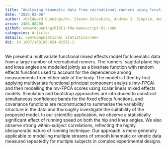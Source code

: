 ```yaml
---
title: "Analysing kinematic data from recreational runners using functional data analysis"
date: "2025-02-06"
author: <b>Edward Gunning</b>, Steven Golovkine, Andrew J. Simpkin, Aoife Burke, Sarah Dillon, Shane Gore, Kieran Moran, Siobhan O'Connor, Enda Whyte, Norma Bargary
arxiv: 2408.08200
github: edwardgunning/RISC1-fda-manuscript-01-code
categories: Articles
details: <em>Computational Statistics</em>
doi: 10.1007/s00180-024-01591-1
---
```


We present a multivariate functional mixed effects model for kinematic data from a large number of recreational runners. The runners' sagittal plane hip and knee angles are modelled jointly as a bivariate function with random effects functions used to account for the dependence among measurements from either side of the body. The model is fitted by first applying multivariate functional principal component analysis (mv-FPCA) and then modelling the mv-FPCA scores using scalar linear mixed effects models. Simulation and bootstrap approaches are introduced to construct simultaneous confidence bands for the fixed effects functions, and covariance functions are reconstructed to summarise the variability structure in the data and thoroughly investigate the suitability of the proposed model. In our scientific application, we observe a statistically significant effect of running speed on both the hip and knee angles. We also observe strong within-subject correlations, reflecting the highly idiosyncratic nature of running technique. Our approach is more generally applicable to modelling multiple streams of smooth kinematic or kinetic data measured repeatedly for multiple subjects in complex experimental designs.
